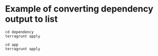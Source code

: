 # Example of converting dependency output to list

```
cd dependency
terragrunt apply

cd app
terragrunt apply
```